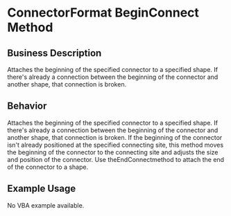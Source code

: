 # ConnectorFormat BeginConnect Method

## Business Description
Attaches the beginning of the specified connector to a specified shape. If there's already a connection between the beginning of the connector and another shape, that connection is broken.

## Behavior
Attaches the beginning of the specified connector to a specified shape. If there's already a connection between the beginning of the connector and another shape, that connection is broken. If the beginning of the connector isn't already positioned at the specified connecting site, this method moves the beginning of the connector to the connecting site and adjusts the size and position of the connector. Use theEndConnectmethod to attach the end of the connector to a shape.

## Example Usage
No VBA example available.